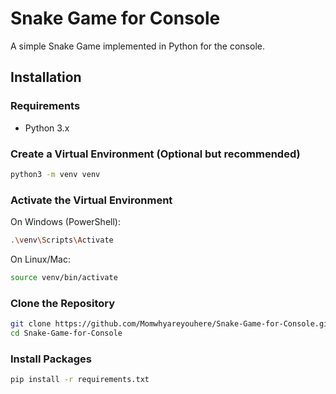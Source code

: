 # Snake Game for Console

A simple Snake Game implemented in Python for the console.

## Installation

### Requirements

- Python 3.x

### Create a Virtual Environment (Optional but recommended)
```bash
python3 -m venv venv
```
### Activate the Virtual Environment
On Windows (PowerShell):
```bash
.\venv\Scripts\Activate
```

On Linux/Mac:
```bash
source venv/bin/activate
```


### Clone the Repository

```bash
git clone https://github.com/Momwhyareyouhere/Snake-Game-for-Console.git
cd Snake-Game-for-Console
```

### Install Packages
```bash
pip install -r requirements.txt
```
